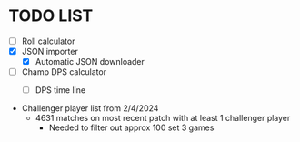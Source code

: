 # TODO LIST
- [ ] Roll calculator
- [x] JSON importer
    - [x] Automatic JSON downloader
- [ ] Champ DPS calculator
    - [ ] DPS time line 


- Challenger player list from 2/4/2024
    - 4631 matches on most recent patch with at least 1 challenger player
        - Needed to filter out approx 100 set 3 games